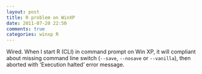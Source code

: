 ```yaml
---
layout: post
title: R problem on WinXP
date: 2011-07-20 22:50
comments: true
categories: winxp R
---
```


Wired. When I start R (CLI) in command prompt on Win XP, it will compliant about missing command line switch (`--save`, `--nosave` or `--vanilla`), then aborted with ‘Execution halted’ error message.

